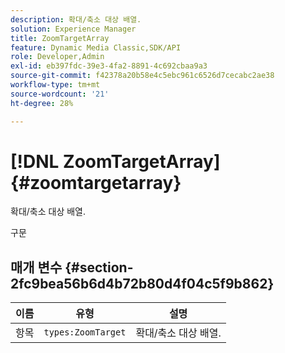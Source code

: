 ```yaml
---
description: 확대/축소 대상 배열.
solution: Experience Manager
title: ZoomTargetArray
feature: Dynamic Media Classic,SDK/API
role: Developer,Admin
exl-id: eb397fdc-39e3-4fa2-8891-4c692cbaa9a3
source-git-commit: f42378a20b58e4c5ebc961c6526d7cecabc2ae38
workflow-type: tm+mt
source-wordcount: '21'
ht-degree: 28%

---
```


# [!DNL ZoomTargetArray]{#zoomtargetarray}

확대/축소 대상 배열.

구문

## 매개 변수 {#section-2fc9bea56b6d4b72b80d4f04c5f9b862}

| 이름 | 유형 | 설명 |
|---|---|---|
| 항목 | `types:ZoomTarget` | 확대/축소 대상 배열. |
